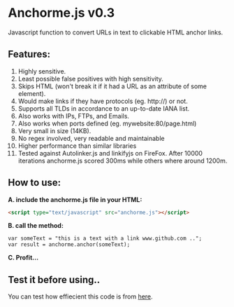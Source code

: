 # Anchorme.js v0.3
Javascript function to convert URLs in text to clickable HTML anchor links.

## Features:
1. Highly sensitive.
2. Least possible false positives with high sensitivity.
3. Skips HTML (won't break it if it had a URL as an attribute of some element).
4. Would make links if they have protocols (eg. http://) or not.
5. Supports all TLDs in accordance to an up-to-date IANA list.
5. Also works with IPs, FTPs, and Emails.
6. Also works when ports defined (eg. mywebsite:80/page.html)
6. Very small in size (14KB).
7. No regex involved, very readable and maintainable
8. Higher performance than similar libraries
9. Tested against Autolinker.js and linkifyjs on FireFox. After 10000 iterations anchorme.js scored 300ms while others where around 1200m.

## How to use:
**A. include the anchorme.js file in your HTML:**
```html
<script type="text/javascript" src="anchorme.js"></script>
```
**B. call the method:**
```
var someText = "this is a text with a link www.github.com ..";
var result = anchorme.anchor(someText);
```
**C. Profit...**

## Test it before using..
You can test how effiecient this code is from <a href="http://ali-saleem.github.io/anchorme.js/">here</a>.

